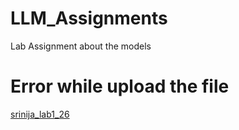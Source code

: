 # LLM_Assignments
Lab Assignment about the models
<h1>Error while upload the file</h1>
<a href="https://colab.research.google.com/drive/13N-1dS6o7FOU5uf1nYJQGsaduxe3ez8Y?usp=sharing">srinija_lab1_26</a>
